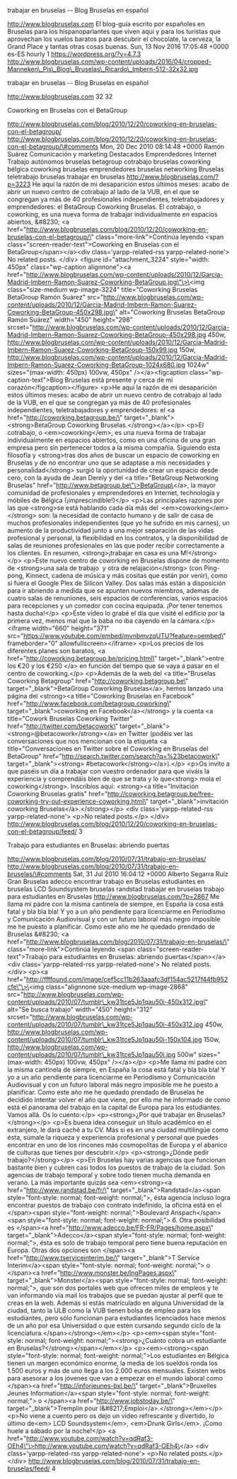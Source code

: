 trabajar en bruselas -- Blog Bruselas en español

http://www.blogbruselas.com El blog-guía escrito por españoles en
Bruselas para los hispanoparlantes que viven aquí y para los turistas
que aprovechan los vuelos baratos para descubrir el chocolate, la
cerveza, la Grand Place y tantas otras cosas buenas. Sun, 13 Nov 2016
17:05:48 +0000 es-ES hourly 1 https://wordpress.org/?v=4.7.3
http://www.blogbruselas.com/wp-content/uploads/2016/04/cropped-Manneken\_Pis\_Blog\_Bruselas\_Ricardo\_Imbern-512-32x32.jpg

trabajar en bruselas -- Blog Bruselas en español

http://www.blogbruselas.com 32 32

Coworking en Bruselas con el BetaGroup

http://www.blogbruselas.com/blog/2010/12/20/coworking-en-bruselas-con-el-betagroup/
http://www.blogbruselas.com/blog/2010/12/20/coworking-en-bruselas-con-el-betagroup/\#comments
Mon, 20 Dec 2010 08:14:48 +0000 Ramón Suárez Comunicación y marketing
Destacados Emprendedores Internet Trabajo autónomos bruselas betagroup
cotrabajo bruselas coworking bélgica coworking bruselas emprendedores
bruselas networking Bruselas teletrabajo bruselas trabajar en bruselas
http://www.blogbruselas.com/?p=3223 He aquí la razón de mi desaparición
estos últimos meses: acabo de abrir un nuevo centro de cotrabajo al lado
de la VUB, en el que se congregan ya más de 40 profesionales
independientes, teletrabajadores y emprendedores: el BetaGroup Coworking
Bruselas. El cotrabajo, o coworking, es una nueva forma de trabajar
individualmente en espacios abiertos, &\#8230; \<a
href=\"http://www.blogbruselas.com/blog/2010/12/20/coworking-en-bruselas-con-el-betagroup/\"
class=\"more-link\"\>Continúa leyendo \<span
class=\"screen-reader-text\"\>Coworking en Bruselas con el
BetaGroup\</span\>\</a\>\<div class=\'yarpp-related-rss
yarpp-related-none\'\> No related posts. \</div\> \<figure
id=\"attachment\_3224\" style=\"width: 450px\" class=\"wp-caption
alignnone\"\>\<a
href=\"http://www.blogbruselas.com/wp-content/uploads/2010/12/Garcia-Madrid-Imbern-Ramon-Suarez-Coworking-BetaGroup.jpg\"\>\<img
class=\"size-medium wp-image-3224\" title=\"Coworking Bruselas BetaGroup
Ramón Suárez\"
src=\"http://www.blogbruselas.com/wp-content/uploads/2010/12/Garcia-Madrid-Imbern-Ramon-Suarez-Coworking-BetaGroup-450x298.jpg\"
alt=\"Coworking Bruselas BetaGroup Ramón Suárez\" width=\"450\"
height=\"298\"
srcset=\"http://www.blogbruselas.com/wp-content/uploads/2010/12/Garcia-Madrid-Imbern-Ramon-Suarez-Coworking-BetaGroup-450x298.jpg
450w,
http://www.blogbruselas.com/wp-content/uploads/2010/12/Garcia-Madrid-Imbern-Ramon-Suarez-Coworking-BetaGroup-150x99.jpg
150w,
http://www.blogbruselas.com/wp-content/uploads/2010/12/Garcia-Madrid-Imbern-Ramon-Suarez-Coworking-BetaGroup-1024x680.jpg
1024w\" sizes=\"(max-width: 450px) 100vw, 450px\" /\>\</a\>\<figcaption
class=\"wp-caption-text\"\>Blog Bruselas está presente y cerca de mi
corazón\</figcaption\>\</figure\> \<p\>He aquí la razón de mi
desaparición estos últimos meses: acabo de abrir un nuevo centro de
cotrabajo al lado de la VUB, en el que se congregan ya más de 40
profesionales independientes, teletrabajadores y emprendedores: el \<a
href=\"http://coworking.betagroup.be/\"
target=\"\_blank\"\>\<strong\>BetaGroup Coworking
Bruselas.\</strong\>\</a\>\</p\> \<p\>El cotrabajo, o
\<em\>coworking\</em\>, es una nueva forma de trabajar individualmente
en espacios abiertos, como en una oficina de una gran empresa pero sin
pertenecer todos a la misma compañía. Siguiendo esta filosofía y
\<strong\>tras dos años de buscar un espacio de coworking en Bruselas y
de no encontrar uno que se adaptase a mis necesidades y
personalidad\</strong\> surgió la oportunidad de crear un espacio desde
cero, con la ayuda de Jean Derely y del \<a title=\"BetaGroup Networking
Bruselas\" href=\"http://www.betagroup.be\"\>BetaGroup\</a\>, la mayor
comunidad de profesionales y emprendedores en Internet, technología y
móbiles de Bélgica (¡imprescindible!)\</p\> \<p\>Las principales razones
por las que \<strong\>se está hablando cada día más del 
\<em\>coworking\</em\>\</strong\> son: la necesidad de contacto humano y
de salir de casa de muchos profesionales independientes (que yo he
sufrido en mis carnes), un aumento de la productividad junto a una mejor
separación de las vidas profesional y personal, la flexibilidad en los
contratos, y la disponibilidad de salas de reuniones profesionales en
las que poder recibir correctamente a los clientes. En resumen,
\<strong\>¡trabajar en casa es una M!\</strong\>\</p\> \<p\>Este nuevo
centro de coworking en Bruselas dispone de momento de \<strong\>una sala
de trabajo  y otra de relajación\</strong\> (con Ping-pong, Kinnect,
cadena de música y más cositas que están por venir), como si fuera el
Google Plex de Silicon Valley. Dos salas más están a disposición para ir
abriendo a medida que se apunten nuevos miembros, ademas de  cuatro
salas de renuniones, seis espacios de conferencias, varios espacios para
recepciones y un comedor con cocina equipada. ¡Por tener tenemos hasta
ducha!\</p\> \<p\>Éste vídeo lo grabé el día que visité el edificio por
la primera vez, menos mal que la baba no iba cayendo en la cámara.\</p\>
\<iframe width=\"660\" height=\"371\"
src=\"https://www.youtube.com/embed/mvnbmvzqUTU?feature=oembed\"
frameborder=\"0\" allowfullscreen\>\</iframe\> \<p\>Los precios de los
diferentes planes son baratos, \<a
href=\"http://coworking.betagroup.be/pricing.html\"
target=\"\_blank\"\>entre los €20 y los €250 \</a\> en función del
tiempo que se vaya a pasar en el centro de coworking.\</p\> \<p\>Además
de la web del \<a title=\"Bruselas Coworking Betagroup\"
href=\"http://coworking.betagroup.be\" target=\"\_blank\"\>BetaGroup
Coworking Bruselas\</a\>, hemos lanzado una página del \<strong\>\<a
title=\"Coworking Bruselas en Facebook\"
href=\"http://www.facebook.com/betagroup.coworking\"
target=\"\_blank\"\>coworking en Facebook\</a\>\</strong\> y la cuenta
\<a title=\"Cowork Bruselas Coworking Twitter\"
href=\"http://twitter.com/betacowork\"
target=\"\_blank\"\>\<strong\>\@betacowork\</strong\>\</a\> en Twitter
(podéis ver las conversaciones que nos mencionan con la etiqueta \<a
title=\"Conversaciones en Twitter sobre el Coworking en Bruselas del
BetaGroup\" href=\"http://search.twitter.com/search?q=%23betacowork\"
target=\"\_blank\"\>\<strong\> \#betacowork\</strong\>\</a\>).\</p\>
\<p\>Os invito a que paséis un día a trabajar con vuestro ordenador para
que viváis la experiencia y comprendáis bien de que se trata y lo
que\<strong\> mola el coworking\</strong\>. Inscribíos aquí:
\<strong\>\<a title=\"Invitación Coworking Bruselas gratis\"
href=\"http://coworking.betagroup.be/free-coworking-try-out-experience-coworking.html\"
target=\"\_blank\"\>invitación coworking
Bruselas\</a\>.\</strong\>\</p\> \<div class=\'yarpp-related-rss
yarpp-related-none\'\> \<p\>No related posts.\</p\> \</div\>
http://www.blogbruselas.com/blog/2010/12/20/coworking-en-bruselas-con-el-betagroup/feed/
3

Trabajo para estudiantes en Bruselas: abriendo puertas

http://www.blogbruselas.com/blog/2010/07/31/trabajo-en-bruselas/
http://www.blogbruselas.com/blog/2010/07/31/trabajo-en-bruselas/\#comments
Sat, 31 Jul 2010 16:04:12 +0000 Alberto Segarra Ruíz Gran Bruselas
adecco encontrar trabajo en Bruselas estudiantes en bruselas LCD
Soundsystem bruselas randstad trabajar en bruselas trabajo para
estudiantes en Bruselas http://www.blogbruselas.com/?p=2867 Me llama mi
padre con la misma cantinela de siempre, en España la cosa está fatal y
bla bla bla! Y yo a un año pendiente para licenciarme en Periodismo y
Comunicación Audiovisual y con un futuro laboral más negro imposible me
he puesto a planificar. Como este año me he quedado prendado de Bruselas
&\#8230; \<a
href=\"http://www.blogbruselas.com/blog/2010/07/31/trabajo-en-bruselas/\"
class=\"more-link\"\>Continúa leyendo \<span
class=\"screen-reader-text\"\>Trabajo para estudiantes en Bruselas:
abriendo puertas\</span\>\</a\>\<div class=\'yarpp-related-rss
yarpp-related-none\'\> No related posts. \</div\> \<p\>\<a
href=\"http://ffffound.com/image/cef5cc11b263aaafc3df154ac5217f44fb952cfe\"\>\<img
class=\"alignnone size-medium wp-image-2868\"
src=\"http://www.blogbruselas.com/wp-content/uploads/2010/07/tumblr\_kw31tce5Jp1qau50i-450x312.jpg\"
alt=\"Se busca trabajo\" width=\"450\" height=\"312\"
srcset=\"http://www.blogbruselas.com/wp-content/uploads/2010/07/tumblr\_kw31tce5Jp1qau50i-450x312.jpg
450w,
http://www.blogbruselas.com/wp-content/uploads/2010/07/tumblr\_kw31tce5Jp1qau50i-150x104.jpg
150w,
http://www.blogbruselas.com/wp-content/uploads/2010/07/tumblr\_kw31tce5Jp1qau50i.jpg
500w\" sizes=\"(max-width: 450px) 100vw, 450px\" /\>\</a\>\</p\> \<p\>Me
llama mi padre con la misma cantinela de siempre, en España la cosa está
fatal y bla bla bla! Y yo a un año pendiente para licenciarme en
Periodismo y Comunicación Audiovisual y con un futuro laboral más negro
imposible me he puesto a planificar. Como este año me he quedado
prendado de Bruselas he decidido intentar volver el año que viene, por
ello me he informado de como está el panorama del trabajo en la capital
de Europa para los estudiantes. Vamos allá. Os lo cuento:\</p\>
\<p\>\<strong\>¿Por qué trabajar en Bruselas?\</strong\>\</p\> \<p\>Es
buena idea conseguir un título académico en el extranjero, le dará caché
a tu CV. Más si es en una ciudad multilingüe como ésta, súmale la
riqueza y experiencia profesional y personal que puedes encontrar en uno
de los rincones más cosmopolitas de Europa y el abanico de culturas que
tienes por descubrir.\</p\> \<p\>\<strong\>¿Dónde pedir
trabajo?\</strong\>\</p\> \<p\>En Bruselas hay varias agencias que
funcionan bastante bien y cubren casi todos los puestos de trabajo de la
ciudad. Son agencias de trabajo temporal y sobre todo tienen mucha
demanda en verano. La más importante quizás sea \<em\>\<strong\>\<a
href=\"http://www.randstad.be/fr/\"
target=\"\_blank\"\>Randstad\</a\>\<span style=\"font-style: normal;
font-weight: normal;\"\>, ésta agencia incluso logra encontrar puestos
de trabajo con contrato indefinido, la oficina está en el
\</span\>\<span style=\"font-weight: normal;\"\>Boulevard
Anspach\</span\>\<span style=\"font-style: normal; font-weight:
normal;\"\> 6. Otra posibilidad es \</span\>\<a
href=\"http://www.adecco.be/FR-FR/Pages/home.aspx\"
target=\"\_blank\"\>Adecco\</a\>\<span style=\"font-style: normal;
font-weight: normal;\"\>, ésta es solo de trabajo temporal pero tiene
buena reputación en Europa. Otras dos opciones son \</span\>\<a
href=\"http://www.tserviceinterim.be/\" target=\"\_blank\"\>T Service
Interim\</a\>\<span style=\"font-style: normal; font-weight: normal;\"\>
o \</span\>\<a href=\"http://www.monster.be/lngPages.aspx\"
target=\"\_blank\"\>Monster\</a\>\<span style=\"font-style: normal;
font-weight: normal;\"\>, que son dos portales web que ofrecen miles de
empleos y te van informando vía mail los trabajos que se puedan ajustar
al perfil que te creas en la web. Además si estás matriculado en alguna
Universidad de la ciudad, tanto la ULB como la VUB tienen bolsa de
empleo para los estudiantes, pero sólo funcionan para estudiantes
licenciados hace menos de un año por esa Universidad o que estén
cursando segundo ciclo de la
licenciatura.\</span\>\</strong\>\</em\>\</p\> \<p\>\<em\>\<span
style=\"font-style: normal; font-weight: normal;\"\>\<strong\>¿Cuánto
cobra un estudiante en Bruselas?\</strong\>\</span\>\</em\>\</p\>
\<p\>\<em\>\<strong\>\<span style=\"font-style: normal; font-weight:
normal;\"\>Los estudiantes en Bélgica tienen un margen económico enorme,
la media de los sueldos ronda los 1.500 euros y más de uno llega a los
2.000 euros mensuales. Existen webs para asesorar a los jóvenes que van
a empezar en el mundo laboral como \</span\>\<a
href=\"http://inforjeunes-bxl.be/\" target=\"\_blank\"\>Bruxelles Jeunes
Information\</a\>\<span style=\"font-style: normal; font-weight:
normal;\"\> o \</span\>\<a href=\"http://www.jobstoday.be/\"
target=\"\_blank\"\>Tremplin pour
l&\#8217;Emploi\</a\>.\</strong\>\</em\>\</p\> \<p\>No viene a cuento
pero os dejo un vídeo refrescante y divertido, lo último de\<em\> LCD
Soundsystem\</em\>, \<em\>Drunk Girls\</em\>. ¡Como huele a sábado por
la noche!\</p\> \<a
href=\"http://www.youtube.com/watch?v=qdRaf3-OEh4\"\>http://www.youtube.com/watch?v=qdRaf3-OEh4\</a\>
\<div class=\'yarpp-related-rss yarpp-related-none\'\> \<p\>No related
posts.\</p\> \</div\>
http://www.blogbruselas.com/blog/2010/07/31/trabajo-en-bruselas/feed/ 4
